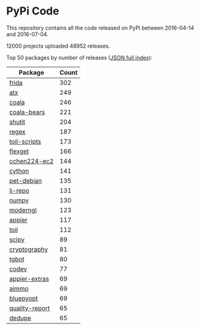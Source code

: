 # PyPi Code

This repository contains all the code released on PyPi between 2016-04-14 and 2016-07-04.

12000 projects uploaded 48952 releases. 

Top 50 packages by number of releases ([JSON full index](./index.json)):

| Package   | Count |
|-----------|-------|
| [frida](https://github.com/pypi-data/pypi-code-12/tree/import/frida) | 302 |
| [atx](https://github.com/pypi-data/pypi-code-12/tree/import/atx) | 249 |
| [coala](https://github.com/pypi-data/pypi-code-12/tree/import/coala) | 246 |
| [coala-bears](https://github.com/pypi-data/pypi-code-12/tree/import/coala-bears) | 221 |
| [shutit](https://github.com/pypi-data/pypi-code-12/tree/import/shutit) | 204 |
| [regex](https://github.com/pypi-data/pypi-code-12/tree/import/regex) | 187 |
| [toil-scripts](https://github.com/pypi-data/pypi-code-12/tree/import/toil-scripts) | 173 |
| [flexget](https://github.com/pypi-data/pypi-code-12/tree/import/flexget) | 166 |
| [cchen224-ec2](https://github.com/pypi-data/pypi-code-12/tree/import/cchen224-ec2) | 144 |
| [cython](https://github.com/pypi-data/pypi-code-12/tree/import/cython) | 141 |
| [pet-debian](https://github.com/pypi-data/pypi-code-12/tree/import/pet-debian) | 135 |
| [li-repo](https://github.com/pypi-data/pypi-code-12/tree/import/li-repo) | 131 |
| [numpy](https://github.com/pypi-data/pypi-code-12/tree/import/numpy) | 130 |
| [moderngl](https://github.com/pypi-data/pypi-code-12/tree/import/moderngl) | 123 |
| [appier](https://github.com/pypi-data/pypi-code-12/tree/import/appier) | 117 |
| [toil](https://github.com/pypi-data/pypi-code-12/tree/import/toil) | 112 |
| [scipy](https://github.com/pypi-data/pypi-code-12/tree/import/scipy) | 89 |
| [cryptography](https://github.com/pypi-data/pypi-code-12/tree/import/cryptography) | 81 |
| [tgbot](https://github.com/pypi-data/pypi-code-12/tree/import/tgbot) | 80 |
| [codev](https://github.com/pypi-data/pypi-code-12/tree/import/codev) | 77 |
| [appier-extras](https://github.com/pypi-data/pypi-code-12/tree/import/appier-extras) | 69 |
| [aimmo](https://github.com/pypi-data/pypi-code-12/tree/import/aimmo) | 69 |
| [bluepyopt](https://github.com/pypi-data/pypi-code-12/tree/import/bluepyopt) | 69 |
| [quality-report](https://github.com/pypi-data/pypi-code-12/tree/import/quality-report) | 65 |
| [dedupe](https://github.com/pypi-data/pypi-code-12/tree/import/dedupe) | 65 |
